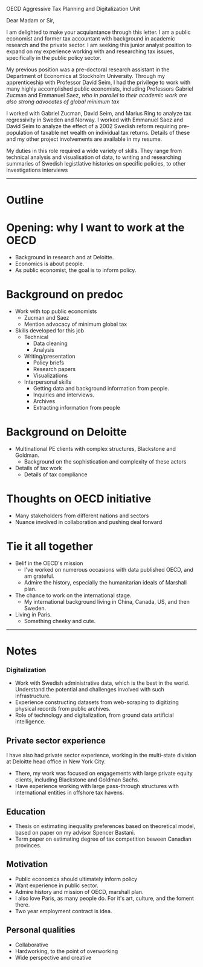 OECD
Aggressive Tax Planning and Digitalization Unit

Dear Madam or Sir,

I am delighted to make your acquiantance through this letter. I am a public economist and former tax accountant with background in academic research and the private sector. I am seeking this junior analyst position to expand on my experience working with and researching tax issues, specifically in the public policy sector.

My previous position was a pre-doctoral research assistant in the Department of Economics at Stockholm University. Through my apprenticeship with Professor David Seim, I had the privilege to work with many highly accomplished public economists, including Professors Gabriel Zucman and Emmanuel Saez, *who in parallel to their academic work are also strong advocates of global minimum tax*

I worked with Gabriel Zucman, David Seim, and Marius Ring to analyze tax regressivity in Sweden and Norway. I worked with Emmanuel Saez and David Seim to analyze the effect of a 2002 Swedish reform requiring pre-population of taxable net wealth on individual tax returns. Details of these and my other project involvements are available in my resume.

My duties in this role required a wide variety of skills. They range from technical analysis and visualisation of data, to writing and researching summaries of Swedish legistlative histories on specific policies, to other investigations interviews

---
# Outline

# Opening: why I want to work at the OECD
* Background in research and at Deloitte.
* Economics is about people.
* As public economist, the goal is to inform policy.

# Background on predoc
* Work with top public economists
    * Zucman and Saez
    * Mention advocacy of minimum global tax 
* Skills developed for this job
    * Technical
        * Data cleaning
        * Analysis
    * Writing/presentation
        * Policy briefs
        * Research papers
        * Visualizations
    * Interpersonal skills
        * Getting data and background information from people.
        * Inquiries and interviews.
        * Archives
        * Extracting information from people

# Background on Deloitte
* Multinational PE clients with complex structures, Blackstone and Goldman.
    * Background on the sophistication and complexity of these actors
* Details of tax work
    * Details of tax compliance
 
# Thoughts on OECD initiative
* Many stakeholders from different nations and sectors
* Nuance involved in collaboration and pushing deal forward


# Tie it all together
* Belif in the OECD's mission
    * I've worked on numerous occasions with data published OECD, and am grateful.
    * Admire the history, especially the humanitarian ideals of Marshall plan.
* The chance to work on the international stage.
    * My international background living in China, Canada, US, and then Sweden.
* Living in Paris.
    * Something cheeky and cute.

------

# Notes

### Digitalization
* Work with Swedish administrative data, which is the best in the world. Understand the potential and challenges involved with such infrastructure.
* Experience constructing datasets from web-scraping to digitizing physical records from public archives.
* Role of technology and digitalization, from ground data artificial intelligence.

## Private sector experience
I have also had private sector experience, working in the multi-state division at Deloitte head office in New York City.
* There, my work was focused on engagements with large private equity clients, including Blackstone and Goldman Sachs.
* Have experience working with large pass-through structures with international entities in offshore tax havens.

## Education
* Thesis on estimating inequality preferences based on theoretical model, based on paper on my advisor Spencer Bastani.
* Term paper on estimating degree of tax competition beween Canadian provinces.

## Motivation
* Public economics should ultimately inform policy
* Want experience in public sector.
* Admire history and mission of OECD, marshall plan.
* I also love Paris, as many people do. For it's art, culture, and the foment there.
* Two year employment contract is idea.

## Personal qualities
* Collaborative
* Hardworking, to the point of overworking
* Wide perspective and creative